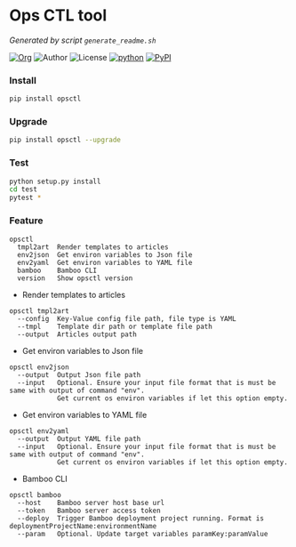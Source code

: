 # Ops CTL tool
*Generated by script `generate_readme.sh`*

[![Org](https://img.shields.io/static/v1?label=org&message=TMAN&color=597ed9)](https://will.bowxeon.com)
![Author](https://img.shields.io/static/v1?label=author&message=v.stone@163.com&color=blue)
![License](https://img.shields.io/github/license/seoktaehyeon/opsctl)
[![python](https://img.shields.io/static/v1?label=Python&message=3.8&color=3776AB)](https://www.python.org)
[![PyPI](https://img.shields.io/pypi/v/opsctl.svg)](https://pypi.org/project/opsctl/)

### Install

```bash
pip install opsctl
```

### Upgrade

```bash
pip install opsctl --upgrade
```

### Test

```bash
python setup.py install
cd test
pytest *
```

### Feature

```text 
opsctl
  tmpl2art	Render templates to articles
  env2json	Get environ variables to Json file
  env2yaml	Get environ variables to YAML file
  bamboo	Bamboo CLI
  version	Show opsctl version
```

- 	Render templates to articles

```text 
opsctl tmpl2art
  --config	Key-Value config file path, file type is YAML
  --tmpl	Template dir path or template file path
  --output	Articles output path
```

- 	Get environ variables to Json file

```text 
opsctl env2json
  --output	Output Json file path
  --input	Optional. Ensure your input file format that is must be same with output of command "env".
         	Get current os environ variables if let this option empty.
```

- 	Get environ variables to YAML file

```text 
opsctl env2yaml
  --output	Output YAML file path
  --input	Optional. Ensure your input file format that is must be same with output of command "env".
         	Get current os environ variables if let this option empty.
```

- 	Bamboo CLI

```text 
opsctl bamboo
  --host	Bamboo server host base url
  --token	Bamboo server access token
  --deploy	Trigger Bamboo deployment project running. Format is deploymentProjectName:environmentName
  --param	Optional. Update target variables paramKey:paramValue
```

